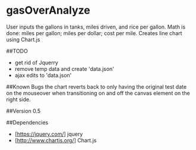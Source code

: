 # gasOverAnalyze

User inputs the gallons in tanks, miles driven, and rice per gallon.
Math is done:  miles per gallon; miles per dollar; cost per mile.
Creates line chart using Chart.js

##TODO
* get rid of Jquerry
* remove temp data and create 'data.json'
* ajax edits to 'data.json'

##Known Bugs
the chart reverts back to only having the original test date on the mouseover when transitioning on and off the canvas element on the right side.

##Version
0.5

##Dependencies
* [https://jquery.com/] jquery
* [http://www.chartjs.org/] Chart.js